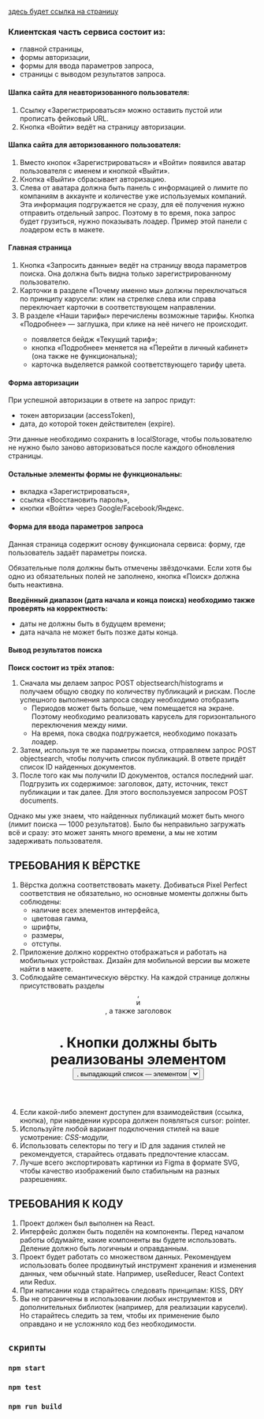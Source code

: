 <a href="/">здесь будет ссылка на страницу</a>

<h3>Клиентская часть сервиса состоит из:</h3>

<ul>
  <li>главной страницы,</li>
  <li>формы авторизации,</li>
  <li>формы для ввода параметров запроса,</li>
  <li>страницы с выводом результатов запроса.</li>
</ul>

<h4>Шапка сайта для неавторизованного пользователя:</h4>

<ol>
  <li>Ссылку «Зарегистрироваться» можно оставить пустой или прописать фейковый URL.</li>
  <li>Кнопка «Войти» ведёт на страницу авторизации.</li>
</ol>

<h4>Шапка сайта для авторизованного пользователя:</h4>

<ol>
  <li>Вместо кнопок «Зарегистрироваться» и «Войти» появился аватар пользователя с именем и кнопкой «Выйти».</li>
  <li>Кнопка «Выйти» сбрасывает авторизацию.</li>
  <li>Слева от аватара должна быть панель с информацией о лимите по компаниям в аккаунте и количестве уже используемых компаний. Эта информация подгружается не сразу, для её получения нужно отправить отдельный запрос. Поэтому в то время, пока запрос будет грузиться, нужно показывать лоадер. Пример этой панели с лоадером есть в макете.</li>
</ol>

<h4>Главная страница</h4>

<ol>
    <li>Кнопка «Запросить данные» ведёт на страницу ввода параметров поиска. Она должна быть видна только зарегистрированному пользователю.</li>
    <li>Карточки в разделе «Почему именно мы» должны переключаться по принципу карусели: клик на стрелке слева или справа переключает карточки в соответствующем направлении.</li>
    <li>В разделе «Наши тарифы» перечислены возможные тарифы. Кнопка «Подробнее» — заглушка, при клике на неё ничего не происходит.</li>
    <ul>
      <li>появляется бейдж «Текущий тариф»;</li>
      <li>кнопка «Подробнее» меняется на «Перейти в личный кабинет» (она также не функциональна);</li>
      <li>карточка выделяется рамкой соответствующего тарифу цвета.</li>
    </ul>
  </ol>

  <h4>Форма авторизации</h4>

  <p>При успешной авторизации в ответе на запрос придут:</p>

  <ul>
    <li>токен авторизации (accessToken),</li>
    <li>дата, до которой токен действителен (expire).</li>
  </ul>

  <p>Эти данные необходимо сохранить в localStorage, чтобы пользователю не нужно было заново авторизоваться после каждого обновления страницы.</p>

  <h4>Остальные элементы формы не функциональны:</h4>

  <ul>
    <li>вкладка «Зарегистрироваться»,</li>
    <li>ссылка «Восстановить пароль»,</li>
    <li>кнопки «Войти» через Google/Facebook/Яндекс.</li>
  </ul>

  <h4>Форма для ввода параметров запроса</h4>

  <p>Данная страница содержит основу функционала сервиса: форму, где пользователь задаёт параметры поиска.</p>

  <p>Обязательные поля должны быть отмечены звёздочками. Если хотя бы одно из обязательных полей не заполнено, кнопка «Поиск» должна быть неактивна.</p>

  <strong>Введённый диапазон (дата начала и конца поиска) необходимо также проверять на корректность:</strong>

  <ul>
    <li>даты не должны быть в будущем времени;</li>
    <li>дата начала не может быть позже даты конца.</li>
  </ul>

  <h4>Вывод результатов поиска</h4>

  <strong>Поиск состоит из трёх этапов:</strong>

  <ol>
    <li>Сначала мы делаем запрос POST objectsearch/histograms и получаем общую сводку по количеству публикаций и рискам. После успешного выполнения запроса сводку необходимо отобразить
    <ul>
      <li>Периодов может быть больше, чем помещается на экране. Поэтому необходимо реализовать карусель для горизонтального переключения между ними.</li>
      <li>На время, пока сводка подгружается, необходимо показать лоадер.</li>
    </ul>
    </li>
    <li>Затем, используя те же параметры поиска, отправляем запрос POST objectsearch, чтобы получить список публикаций. В ответе придёт список ID найденных документов.</li>
    <li>После того как мы получили ID документов, остался последний шаг. Подгрузить их содержимое: заголовок, дату, источник, текст публикации и так далее. Для этого воспользуемся запросом POST documents.</li>
  </ol>

  <p>Однако мы уже знаем, что найденных публикаций может быть много (лимит поиска — 1000 результатов). Было бы неправильно загружать всё и сразу: это может занять много времени, а мы не хотим задерживать пользователя.</p>

  <h2>ТРЕБОВАНИЯ К ВЁРСТКЕ</h2>
  <ol>
    <li>Вёрстка должна соответствовать макету. Добиваться Pixel Perfect соответствия не обязательно, но основные моменты должны быть соблюдены:
    <ul>
      <li>наличие всех элементов интерфейса,</li>
      <li>цветовая гамма,</li>
      <li>шрифты,</li>
      <li>размеры,</li>
      <li>отступы.</li>
    </ul></li>
    <li>Приложение должно корректно отображаться и работать на мобильных устройствах. Дизайн для мобильной версии вы можете найти в макете.</li>
    <li>Соблюдайте семантическую вёрстку. На каждой странице должны присутствовать разделы <header>, <main> и <footer>, а также заголовок <h1>. Кнопки должны быть реализованы элементом <button>, выпадающий список — элементом <select> и так далее.</li>
    <li>Если какой-либо элемент доступен для взаимодействия (ссылка, кнопка), при наведении курсора должен появляться cursor: pointer.</li>
    <li>Используйте любой вариант подключения стилей на ваше усмотрение:
    <i>CSS-модули,</i>
    </li>
    <li>Использовать селекторы по тегу и ID для задания стилей не рекомендуется, старайтесь отдавать предпочтение классам.</li>
    <li>Лучше всего экспортировать картинки из Figma в формате SVG, чтобы качество изображений было стабильным на разных разрешениях.</li>
  </ol>

  <h2>ТРЕБОВАНИЯ К КОДУ</h2>

  <ol>
    <li>Проект должен был выполнен на React.</li>
    <li>Интерфейс должен быть поделён на компоненты. Перед началом работы обдумайте, какие компоненты вы будете использовать. Деление должно быть логичным и оправданным.</li>
    <li>Проект будет работать со множеством данных. Рекомендуем использовать более продвинутый инструмент хранения и изменения данных, чем обычный state. Например, useReducer, React Context или Redux.</li>
    <li>При написании кода старайтесь следовать принципам: KISS, DRY </li>
    <li>Вы не ограничены в использовании любых инструментов и дополнительных библиотек (например, для реализации карусели). Но старайтесь следить за тем, чтобы их применение было оправдано и не усложняло код без необходимости.</li>
  </ol>

## `скрипты`

### `npm start`

### `npm test`

### `npm run build`

<!-- ### `npm run eject`
 -->
